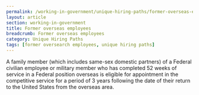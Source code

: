 ```yaml
---
permalink: /working-in-government/unique-hiring-paths/former-overseas-employees/
layout: article
section: working-in-government
title: Former overseas employees
breadcrumb: Former overseas employees
category: Unique Hiring Paths
tags: [former oversearch employees, unique hiring paths]
---
```


A family member (which includes same-sex domestic partners) of a Federal civilian employee or military member who has completed 52 weeks of service in a Federal position overseas is eligible for appointment in the competitive service for a period of 3 years following the date of their return to the United States from the overseas area.
